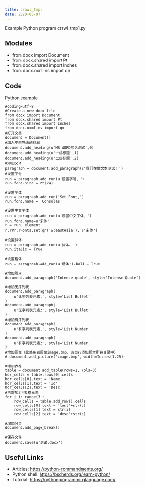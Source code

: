 ```yaml
---
title: crawl_tmp1
date: 2020-05-07
---
```

Example Python program crawl_tmp1.py

## Modules

* from docx import Document
* from docx.shared import Pt
* from docx.shared import Inches
* from docx.oxml.ns import qn

## Code

Python example

    #coding=utf-8
    #Create a new docx file
    from docx import Document
    from docx.shared import Pt
    from docx.shared import Inches
    from docx.oxml.ns import qn
    #打开文档
    document = Document()
    #加入不同等级的标题
    document.add_heading(u'MS WORD写入测试',0)
    document.add_heading(u'一级标题',1)
    document.add_heading(u'二级标题',2)
    #添加文本
    paragraph = document.add_paragraph(u'我们在做文本测试！')
    #设置字号
    run = paragraph.add_run(u'设置字号、')
    run.font.size = Pt(24)
    
    #设置字体
    run = paragraph.add_run('Set Font,')
    run.font.name = 'Consolas'
    
    #设置中文字体
    run = paragraph.add_run(u'设置中文字体、')
    run.font.name=u'宋体'
    r = run._element
    r.rPr.rFonts.set(qn('w:eastAsia'), u'宋体')
    
    #设置斜体
    run = paragraph.add_run(u'斜体、')
    run.italic = True
    
    #设置粗体
    run = paragraph.add_run(u'粗体').bold = True
    
    #增加引用
    document.add_paragraph('Intense quote', style='Intense Quote')
    
    #增加无序列表
    document.add_paragraph(
        u'无序列表元素1', style='List Bullet'
    )
    document.add_paragraph(
        u'无序列表元素2', style='List Bullet'
    )
    #增加有序列表
    document.add_paragraph(
        u'有序列表元素1', style='List Number'
    )
    document.add_paragraph(
        u'有序列表元素2', style='List Number'
    )
    #增加图像（此处用到图像image.bmp，请自行添加脚本所在目录中）
    # document.add_picture('image.bmp', width=Inches(1.25))
    
    #增加表格
    table = document.add_table(rows=1, cols=3)
    hdr_cells = table.rows[0].cells
    hdr_cells[0].text = 'Name'
    hdr_cells[1].text = 'Id'
    hdr_cells[2].text = 'Desc'
    #再增加3行表格元素
    for i in range(3):
        row_cells = table.add_row().cells
        row_cells[0].text = 'test'+str(i)
        row_cells[1].text = str(i)
        row_cells[2].text = 'desc'+str(i)
    
    #增加分页
    document.add_page_break()
    
    #保存文件
    document.save(u'测试.docx')

## Useful Links

- Articles: https://python-commandments.org/
- Python shell: https://bsdnerds.org/learn-python/
- Tutorial: https://pythonprogramminglanguage.com/
